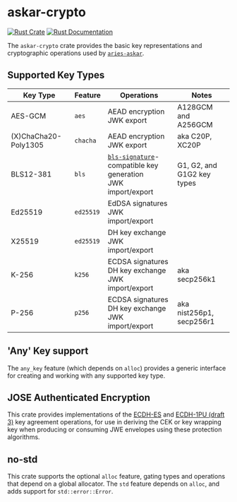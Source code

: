 # askar-crypto

[![Rust Crate](https://img.shields.io/crates/v/askar-crypto.svg)](https://crates.io/crates/askar-crypto)
[![Rust Documentation](https://docs.rs/aries-askar/badge.svg)](https://docs.rs/aries-askar)

The `askar-crypto` crate provides the basic key representations and cryptographic operations used by [`aries-askar`](https://github.com/hyperledger/aries-askar).

## Supported Key Types

| Key Type             | Feature   | Operations                                                                                                                     | Notes                      |
| -------------------- | --------- | ------------------------------------------------------------------------------------------------------------------------------ | -------------------------- |
| AES-GCM              | `aes`     | AEAD encryption<br>JWK export                                                                                                  | A128GCM and A256GCM        |
| (X)ChaCha20-Poly1305 | `chacha`  | AEAD encryption<br>JWK export                                                                                                  | aka C20P, XC20P            |
| BLS12-381            | `bls`     | [`bls-signature`](https://tools.ietf.org/html/draft-irtf-cfrg-bls-signature-04)-compatible key generation<br>JWK import/export | G1, G2, and G1G2 key types |
| Ed25519              | `ed25519` | EdDSA signatures<br>JWK import/export                                                                                          |                            |
| X25519               | `ed25519` | DH key exchange<br>JWK import/export                                                                                           |                            |
| K-256                | `k256`    | ECDSA signatures<br>DH key exchange<br>JWK import/export                                                                       | aka secp256k1              |
| P-256                | `p256`    | ECDSA signatures<br>DH key exchange<br>JWK import/export                                                                       | aka nist256p1, secp256r1   |

## 'Any' Key support

The `any_key` feature (which depends on `alloc`) provides a generic interface for creating and working with any supported key type.

## JOSE Authenticated Encryption

This crate provides implementations of the [ECDH-ES](https://tools.ietf.org/html/rfc7518#section-4.6) and [ECDH-1PU (draft 3)](https://tools.ietf.org/html/draft-madden-jose-ecdh-1pu-03) key agreement operations, for use in deriving the CEK or key wrapping key when producing or consuming JWE envelopes using these protection algorithms.

## no-std

This crate supports the optional `alloc` feature, gating types and operations that depend on a global allocator. The `std` feature depends on `alloc`, and adds support for `std::error::Error`.
